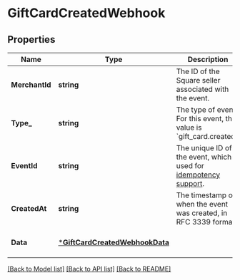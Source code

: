 # GiftCardCreatedWebhook

## Properties
Name | Type | Description | Notes
------------ | ------------- | ------------- | -------------
**MerchantId** | **string** | The ID of the Square seller associated with the event. | [optional] [default to null]
**Type_** | **string** | The type of event. For this event, the value is &#x60;gift_card.created&#x60;. | [optional] [default to null]
**EventId** | **string** | The unique ID of the event, which is used for  [idempotency support](https://developer.squareup.com/docs/webhooks/step4manage#webhooks-best-practices). | [optional] [default to null]
**CreatedAt** | **string** | The timestamp of when the event was created, in RFC 3339 format. | [optional] [default to null]
**Data** | [***GiftCardCreatedWebhookData**](GiftCardCreatedWebhookData.md) |  | [optional] [default to null]

[[Back to Model list]](../README.md#documentation-for-models) [[Back to API list]](../README.md#documentation-for-api-endpoints) [[Back to README]](../README.md)

